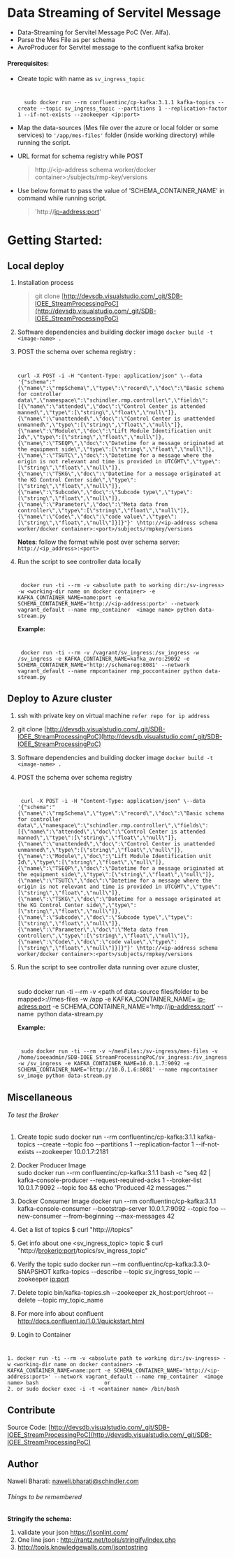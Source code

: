 # Data Streaming of Servitel Message 
* Data-Streaming for Servitel Message PoC (Ver. Alfa).
* Parse the Mes File as per schema
* AvroProducer for Servitel message to the confluent kafka broker
    
#### Prerequisites:
* Create topic with name as `sv_ingress_topic`
	#
		sudo docker run --rm confluentinc/cp-kafka:3.1.1 kafka-topics --create --topic sv_ingress_topic --partitions 1 --replication-factor 1 --if-not-exists --zookeeper <ip:port>
* Map the data-sources (Mes file over the azure or local folder or some services) to `'/app/mes-files'` folder (inside working directory) while running the script.
   
* URL format for schema registry while POST   		
	>  http://<ip-address schema worker/docker container>:<port>/subjects/rmp-key/versions

* Use below format to pass the value of 'SCHEMA_CONTAINER_NAME' in command while running script.
   	> 'http://<ip-address:port>'

# Getting Started:
## Local deploy ##

1.	Installation process
   	> git clone [http://devsdb.visualstudio.com/_git/SDB-IOEE_StreamProcessingPoC](http://devsdb.visualstudio.com/_git/SDB-IOEE_StreamProcessingPoC)
   	
2.	Software dependencies and building docker image 
    `docker build -t <image-name> .`
3.  POST the schema over schema registry :
	#
		curl -X POST -i -H "Content-Type: application/json" \--data '{"schema":"{\"name\":\"rmpSchema\",\"type\":\"record\",\"doc\":\"Basic schema for controller data\",\"namespace\":\"schindler.rmp.controller\",\"fields\":[{\"name\":\"attended\",\"doc\":\"Control Center is attended manned\",\"type\":[\"string\",\"float\",\"null\"]},{\"name\":\"unattended\",\"doc\":\"Control Center is unattended unmanned\",\"type\":[\"string\",\"float\",\"null\"]},{\"name\":\"Module\",\"doc\":\"Lift Module Identification unit Id\",\"type\":[\"string\",\"float\",\"null\"]},{\"name\":\"TSEQP\",\"doc\":\"Datetime for a message originated at the equipment side\",\"type\":[\"string\",\"float\",\"null\"]},{\"name\":\"TSUTC\",\"doc\":\"Datetime for a message where the origin is not relevant and time is provided in UTCGMT\",\"type\":[\"string\",\"float\",\"null\"]},{\"name\":\"TSKG\",\"doc\":\"Datetime for a message originated at the KG Control Center side\",\"type\":[\"string\",\"float\",\"null\"]},{\"name\":\"Subcode\",\"doc\":\"Subcode type\",\"type\":[\"string\",\"float\",\"null\"]},{\"name\":\"Parameter\",\"doc\":\"Meta data from controller\",\"type\":[\"string\",\"float\",\"null\"]},{\"name\":\"Code\",\"doc\":\"code value\",\"type\":[\"string\",\"float\",\"null\"]}]}"}' \http://<ip-address schema worker/docker container>:<port>/subjects/rmpkey/versions
    **Notes**: follow the format while post over schema server: `http://<ip_address>:<port>` 
4. Run the script to see controller data locally
   #
    	docker run -ti --rm -v <absolute path to working dir:/sv-ingress> -w <working-dir name on docker container> -e KAFKA_CONTAINER_NAME=name:port -e SCHEMA_CONTAINER_NAME='http://<ip-address:port>' --network vagrant_default --name rmp_container  <image name> python data-stream.py

	**Example:**
	#
		docker run -ti --rm -v /vagrant/sv_ingress:/sv_ingress -w /sv_ingress -e KAFKA_CONTAINER_NAME=kafka_avro:29092 -e SCHEMA_CONTAINER_NAME='http://schemareg:8081' --network vagrant_default --name rmpcontainer rmp_poccontainer python data-stream.py

## Deploy to Azure cluster
1. ssh with private key on virtual machine `refer repo for ip address`
2. git clone [http://devsdb.visualstudio.com/_git/SDB-IOEE_StreamProcessingPoC](http://devsdb.visualstudio.com/_git/SDB-IOEE_StreamProcessingPoC)

3.	Software dependencies and building docker image 
    `docker build -t <image-name> .`
    
4. POST the schema over schema registry
   #
    
		curl -X POST -i -H "Content-Type: application/json" \--data '{"schema":"{\"name\":\"rmpSchema\",\"type\":\"record\",\"doc\":\"Basic schema for controller data\",\"namespace\":\"schindler.rmp.controller\",\"fields\":[{\"name\":\"attended\",\"doc\":\"Control Center is attended manned\",\"type\":[\"string\",\"float\",\"null\"]},{\"name\":\"unattended\",\"doc\":\"Control Center is unattended unmanned\",\"type\":[\"string\",\"float\",\"null\"]},{\"name\":\"Module\",\"doc\":\"Lift Module Identification unit Id\",\"type\":[\"string\",\"float\",\"null\"]},{\"name\":\"TSEQP\",\"doc\":\"Datetime for a message originated at the equipment side\",\"type\":[\"string\",\"float\",\"null\"]},{\"name\":\"TSUTC\",\"doc\":\"Datetime for a message where the origin is not relevant and time is provided in UTCGMT\",\"type\":[\"string\",\"float\",\"null\"]},{\"name\":\"TSKG\",\"doc\":\"Datetime for a message originated at the KG Control Center side\",\"type\":[\"string\",\"float\",\"null\"]},{\"name\":\"Subcode\",\"doc\":\"Subcode type\",\"type\":[\"string\",\"float\",\"null\"]},{\"name\":\"Parameter\",\"doc\":\"Meta data from controller\",\"type\":[\"string\",\"float\",\"null\"]},{\"name\":\"Code\",\"doc\":\"code value\",\"type\":[\"string\",\"float\",\"null\"]}]}"}' \http://<ip-address schema worker/docker container>:<port>/subjects/rmpkey/versions

5. Run the script to see controller data running over azure cluster,
   #
   	sudo docker run -ti --rm -v <path of data-source files/folder to be mapped>:/<work dir>/mes-files -w /app -e KAFKA_CONTAINER_NAME= <ip-adress:port> -e SCHEMA_CONTAINER_NAME='http://<ip-address:port>' --name <container name> <image name> python data-stream.py

	**Example:**
	#
		sudo docker run -ti --rm -v ~/mesFiles:/sv-ingress/mes-files -v /home/ioeeadmin/SDB-IOEE_StreamProcessingPoC/sv_ingress:/sv_ingress -w /sv_ingress -e KAFKA_CONTAINER_NAME=10.0.1.7:9092 -e SCHEMA_CONTAINER_NAME='http://10.0.1.6:8081' --name rmpcontainer sv_image python data-stream.py
	
## Miscellaneous 
   
###### To test the Broker
1. Create topic 
   sudo docker run --rm confluentinc/cp-kafka:3.1.1 kafka-topics --create --topic foo --partitions 1 --replication-factor 1 --if-not-exists --zookeeper 10.0.1.7:2181
2. Docker  Producer Image  
   sudo docker run --rm confluentinc/cp-kafka:3.1.1 bash -c "seq 42 | kafka-console-producer --request-required-acks 1 --broker-list 10.0.1.7:9092 --topic foo && echo 'Produced 42 messages.'"
3. Docker Consumer Image 
   docker run --rm confluentinc/cp-kafka:3.1.1 kafka-console-consumer --bootstrap-server 10.0.1.7:9092 --topic foo --new-consumer --from-beginning --max-messages 42
4. Get a list of topics
   $ curl "http://<broker ip:port>/topics"
5. Get info about one <sv_ingress_topic> topic
   $ curl "http://<brokerip:port>/topics/sv_ingress_topic"
6. Verify the topic 
    sudo docker run --rm confluentinc/cp-kafka:3.3.0-SNAPSHOT kafka-topics --describe --topic sv_ingress_topic --zookeeper <ip:port>
7. Delete topic
   bin/kafka-topics.sh --zookeeper zk_host:port/chroot --delete --topic my_topic_name
8. For more info about confluent
   http://docs.confluent.io/1.0.1/quickstart.html

9. Login to Container
#  
	1. docker run -ti --rm -v <absolute path to working dir:/sv-ingress> -w <working-dir name on docker container> -e KAFKA_CONTAINER_NAME=name:port -e SCHEMA_CONTAINER_NAME='http://<ip-address:port>' --network vagrant_default --name rmp_container  <image name> bash                     or
    2. or sudo docker exec -i -t <container name> /bin/bash

## Contribute
Source Code: [http://devsdb.visualstudio.com/_git/SDB-IOEE_StreamProcessingPoC](http://devsdb.visualstudio.com/_git/SDB-IOEE_StreamProcessingPoC)
## Author
Naweli Bharati: naweli.bharati@schindler.com
###### Things to be remembered
**Stringify the schema:**


1. validate your json https://jsonlint.com/
2. One line json : http://rantz.net/tools/stringify/index.php
3. http://tools.knowledgewalls.com/jsontostring






